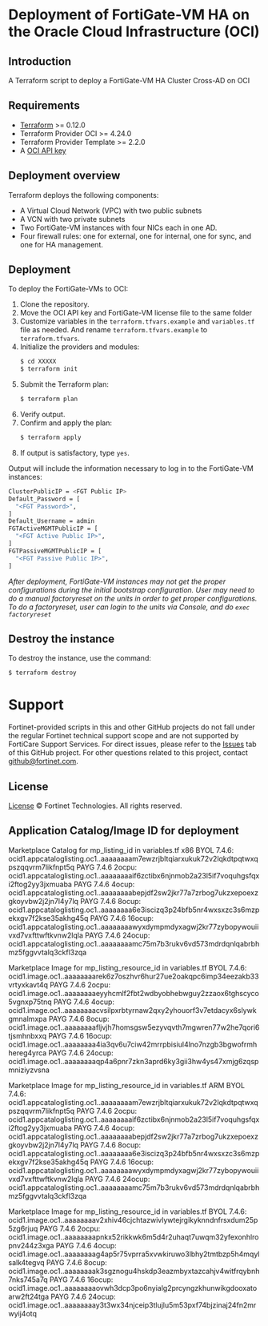 # Deployment of FortiGate-VM HA on the Oracle Cloud Infrastructure (OCI)
## Introduction
A Terraform script to deploy a FortiGate-VM HA Cluster Cross-AD on OCI

## Requirements
* [Terraform](https://learn.hashicorp.com/terraform/getting-started/install.html) >= 0.12.0
* Terraform Provider OCI >= 4.24.0
* Terraform Provider Template >= 2.2.0
* A [OCI API key](https://docs.cloud.oracle.com/en-us/iaas/Content/API/Concepts/apisigningkey.htm)

## Deployment overview
Terraform deploys the following components:
   - A Virtual Cloud Network (VPC) with two public subnets
   - A VCN with two private subnets
   - Two FortiGate-VM instances with four NICs each in one AD.
   - Four firewall rules: one for external, one for internal, one for sync, and one for HA management.

## Deployment
To deploy the FortiGate-VMs to OCI:
1. Clone the repository.
2. Move the OCI API key and FortiGate-VM license file to the same folder
3. Customize variables in the `terraform.tfvars.example` and `variables.tf` file as needed.  And rename `terraform.tfvars.example` to `terraform.tfvars`.
4. Initialize the providers and modules:
   ```sh
   $ cd XXXXX
   $ terraform init
    ```
5. Submit the Terraform plan:
   ```sh
   $ terraform plan
   ```
6. Verify output.
7. Confirm and apply the plan:
   ```sh
   $ terraform apply
   ```
8. If output is satisfactory, type `yes`.

Output will include the information necessary to log in to the FortiGate-VM instances:
```sh
ClusterPublicIP = <FGT Public IP>
Default_Password = [
  "<FGT Password>",
]
Default_Username = admin
FGTActiveMGMTPublicIP = [
  "<FGT Active Public IP>",
]
FGTPassiveMGMTPublicIP = [
  "<FGT Passive Public IP>",
]
```
*After deployment, FortiGate-VM instances may not get the proper configurations during the initial bootstrap configuration. 
User may need to do a manual factoryreset on the units in order to get proper configurations.  To do a factoryreset, user can
login to the units via Console, and do `exec factoryreset`*

## Destroy the instance
To destroy the instance, use the command:
```sh
$ terraform destroy
```

# Support
Fortinet-provided scripts in this and other GitHub projects do not fall under the regular Fortinet technical support scope and are not supported by FortiCare Support Services.
For direct issues, please refer to the [Issues](https://github.com/fortinet/fortigate-terraform-deploy/issues) tab of this GitHub project.
For other questions related to this project, contact [github@fortinet.com](mailto:github@fortinet.com).

## License
[License](https://github.com/fortinet/fortigate-terraform-deploy/blob/master/LICENSE) © Fortinet Technologies. All rights reserved.

## Application Catalog/Image ID for deployment
Marketplace Catalog for mp_listing_id in variables.tf
x86
BYOL 7.4.6: ocid1.appcataloglisting.oc1..aaaaaaaam7ewzrjbltqiarxukuk72v2lqkdtpqtwxqpszqqvrm7likfnpt5q
PAYG 7.4.6 2ocpu: ocid1.appcataloglisting.oc1..aaaaaaaaif6zctibx6njnmob2a23l5if7voquhgsfqxi2ftog2yy3jxmuaba
PAYG 7.4.6 4ocup: ocid1.appcataloglisting.oc1..aaaaaaaabepjdf2sw2jkr77a7zrbog7ukzxepoexzgkoyvbw2j2jn7l4y7lq
PAYG 7.4.6 8ocup: ocid1.appcataloglisting.oc1..aaaaaaaa6e3iscizq3p24bfb5nr4wxsxzc3s6mzpekxgv7f2kse35akhg45q
PAYG 7.4.6 16ocup: ocid1.appcataloglisting.oc1..aaaaaaaawyxdympmdyxagwj2kr77zybopywouiivxd7vxfttwftkvnw2lqla
PAYG 7.4.6 24ocup:  ocid1.appcataloglisting.oc1..aaaaaaaamc75m7b3rukv6vd573mdrdqnlqabrbhmz5fggvvtalq3ckfl3zqa

Marketplace Image for mp_listing_resource_id in variables.tf
BYOL 7.4.6: ocid1.image.oc1..aaaaaaaarek6z7oszhvr6hur27ue2oakqpc6imp34eezakb33vrtyxkavt4q
PAYG 7.4.6 2ocpu: ocid1.image.oc1..aaaaaaaaeyyhcmlf2fbt2wdbyobhebwguy2zzaox6tghscyco5vgnxp75tnq
PAYG 7.4.6 4ocup: ocid1.image.oc1..aaaaaaaacvsilpxrbtyrnaw2qxy2yhouorf3v7etdacyx6slywkgmnalmxpa
PAYG 7.4.6 8ocup: ocid1.image.oc1..aaaaaaaafljvjh7homsgsw5ezyvqvth7mgwren77w2he7qori6tjsmhnbxxq
PAYG 7.4.6 16ocup: ocid1.image.oc1..aaaaaaaa4ia3qv6u7ciw42mrrpbisiul4lno7nzgb3bgwofrmhhereg4yrca
PAYG 7.4.6 24ocup: ocid1.image.oc1..aaaaaaaaqp4a6pnr7zkn3aprd6ky3gii3hw4ys47xmjg6zqspmniziyzvsna

Marketplace Image for mp_listing_resource_id in variables.tf
ARM
BYOL 7.4.6: ocid1.appcataloglisting.oc1..aaaaaaaam7ewzrjbltqiarxukuk72v2lqkdtpqtwxqpszqqvrm7likfnpt5q
PAYG 7.4.6 2ocpu: ocid1.appcataloglisting.oc1..aaaaaaaaif6zctibx6njnmob2a23l5if7voquhgsfqxi2ftog2yy3jxmuaba
PAYG 7.4.6 4ocup:  ocid1.appcataloglisting.oc1..aaaaaaaabepjdf2sw2jkr77a7zrbog7ukzxepoexzgkoyvbw2j2jn7l4y7lq
PAYG 7.4.6 8ocup:  ocid1.appcataloglisting.oc1..aaaaaaaa6e3iscizq3p24bfb5nr4wxsxzc3s6mzpekxgv7f2kse35akhg45q
PAYG 7.4.6 16ocup: ocid1.appcataloglisting.oc1..aaaaaaaawyxdympmdyxagwj2kr77zybopywouiivxd7vxfttwftkvnw2lqla
PAYG 7.4.6 24ocup: ocid1.appcataloglisting.oc1..aaaaaaaamc75m7b3rukv6vd573mdrdqnlqabrbhmz5fggvvtalq3ckfl3zqa

Marketplace Image for mp_listing_resource_id in variables.tf
BYOL 7.4.6:  ocid1.image.oc1..aaaaaaaav2xhiv46cjchtazwivlywtejrgikyknndnfrsxdum25p5zg6rjuq
PAYG 7.4.6 2ocpu:  ocid1.image.oc1..aaaaaaaapnkx52rikkwk6m5d4r2uhaqt7uwqm32yfexonhlropnv244z3xga
PAYG 7.4.6 4ocup:  ocid1.image.oc1..aaaaaaaag4ap5r75vprra5xvwkiruwo3lbhy2tmtbzp5h4mqylsalk4tegvq
PAYG 7.4.6 8ocup:  ocid1.image.oc1..aaaaaaaak3sgznogu4hskdp3eazmbyxtazcahjv4witfrqybnh7nks745a7q
PAYG 7.4.6 16ocup:  ocid1.image.oc1..aaaaaaaaovwh3dcp3po6nyialg2prcyngzkhunwikgdooxatoarw2ft24tga
PAYG 7.4.6 24ocup:  ocid1.image.oc1..aaaaaaaay3t3wx34njceip3tlujlu5m53pxf74bjzinaj24fn2mrwyij4otq

